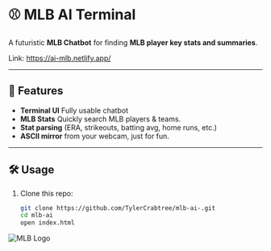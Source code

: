# ⚾ MLB AI Terminal

A futuristic **MLB Chatbot** for finding **MLB player key stats and summaries**. 

Link: https://ai-mlb.netlify.app/

---

## 🚀 Features
- **Terminal UI** Fully usable chatbot 
- **MLB Stats** Quickly search MLB players & teams.
- **Stat parsing** (ERA, strikeouts, batting avg, home runs, etc.)
- **ASCII mirror** from your webcam, just for fun.

---

## 🛠️ Usage
1. Clone this repo:
   ```bash
   git clone https://github.com/TylerCrabtree/mlb-ai-.git
   cd mlb-ai
   open index.html

![MLB Logo](https://content.sportslogos.net/logos/4/490/full/1986.png)



